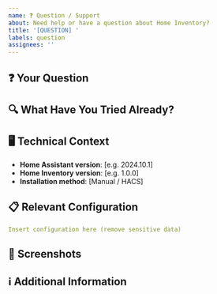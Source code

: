 ```yaml
---
name: ❓ Question / Support
about: Need help or have a question about Home Inventory?
title: '[QUESTION] '
labels: question
assignees: ''
---
```


## ❓ Your Question

<!-- Clearly describe your question or the issue you need help with -->

## 🔍 What Have You Tried Already?

<!-- Tell us what steps or solutions you’ve already attempted -->

## 🖥️ Technical Context

- **Home Assistant version**: [e.g. 2024.10.1]
- **Home Inventory version**: [e.g. 1.0.0]
- **Installation method**: [Manual / HACS]

## 📋 Relevant Configuration

<!-- If relevant, include the part of your configuration related to the question -->

```yaml
Insert configuration here (remove sensitive data)
```

## 📸 Screenshots

<!-- Add screenshots if they help explain the issue -->

## ℹ️ Additional Information

<!-- Any other details that might be helpful -->
